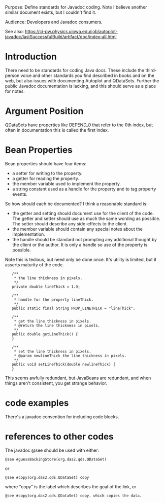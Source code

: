 Purpose: Define standards for Javadoc coding. Note I believe another
similar document exists, but I couldn't find it.

Audience: Developers and Javadoc consumers.

See also:
<https://ci-pw.physics.uiowa.edu/job/autoplot-javadoc/lastSuccessfulBuild/artifact/doc/index-all.html>

# Introduction

There need to be standards for coding Java docs. These include the
third-person voice and other standards you find described in books and
on the web, but also issues with documenting Autoplot and QDataSets.
Further the public Javadoc documentation is lacking, and this should
serve as a place for notes.

# Argument Position

QDataSets have properties like DEPEND\_0 that refer to the 0th index,
but often in documentation this is called the first index.

# Bean Properties

Bean properties should have four items:

  - a setter for writing to the property.
  - a getter for reading the property.
  - the member variable used to implement the property.
  - a string constant used as a handle for the property and to tag
    property events.

So how should each be documented? I think a reasonable standard is:

  - the getter and setting should document use for the client of the
    code. The getter and setter should use as much the same wording as
    possible. The setter should describe any side-effects to the client.
  - the member variable should contain any special notes about the
    implementation.
  - the handle should be standard not prompting any additional thought
    by the client or the author. It is only a handle so use of the
    property is possible.

Note this is tedious, but need only be done once. It's utility is
limited, but it asserts maturity of the code.

`   /**`  
`    * the line thickness in pixels.`  
`    */`  
`   private double lineThick = 1.0;`  
  
`   /**`  
`    * handle for the property lineThick.`  
`    */`  
`   public static final String PROP_LINETHICK = "lineThick";`  
  
`   /**`  
`    * get the line thickness in pixels.`  
`    * @return the line thickness in pixels.`  
`    */`  
`   public double getLineThick() {`  
`   }`  
  
`   /**`  
`    * set the line thickness in pixels.`  
`    * @param newlineThick the line thickness in pixels.`  
`    */`  
`   public void setLineThick(double newlineThick) {`  
`   }`

This seems awfully redundant, but JavaBeans are redundant, and when
things aren't consistent, you get strange behavior.

# code examples

There's a javadoc convention for including code blocks.

# references to other codes

The javadoc @see should be used with either:

`@see #guessBackingStore(org.das2.qds.QDataSet) `

or

`@see #copy(org.das2.qds.QDataSet) copy`

where "copy" is the label which describes the goal of the link, or

`@see #copy(org.das2.qds.QDataSet) copy, which copies the data.`
